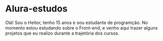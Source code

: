 # Alura-estudos
Olá! 
Sou o Heitor, tenho 15 anos e sou estudante de programção. No momento estou estudando sobre o Front-end, e venho aqui trazer alguns projetos que eu realizo durante a trajetória dos cursos. 


